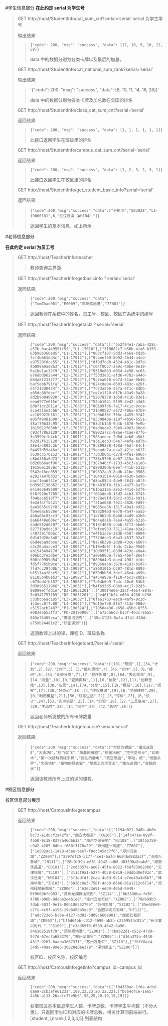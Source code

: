 #学生信息部分
 **在此约定 serial 为学生号** 
>
>GET http://host/StudentInfo/cat_sum_cnt?serial=‘serial’ 
>serial 为学生学号
>
>输出结果:
> > `{"code": 200, "msg": "success", "data": [17, 10, 9, 10, 12, 58]}`
>>
>>data 中的数据分别为各类卡牌以及最后的加总。
>
>
>GET http://host/StudentInfo/cat_national_sum_rank?serial=‘serial’ 
>
>输出结果:
>> '{"code": 200, "msg": "success", "data": [8, 10, 11, 14, 16, 28]}'
>>
>>data 中的数据分别为各类卡牌及加总数在全国的排名
>
>
>GET http://host/StudentInfo/class_cat_sum_cnt?serial=‘serial’ 
>
>返回结果:
>> `{"code": 200, "msg": "success", "data": [1, 1, 1, 1, 1, 1]}`
>>
>>此接口返回学生在班级里的排名
>
>
>GET http://host/StudentInfo/campus_cat_sum_cnt?serial=‘serial’
>
>返回结果:
>>`{"code": 200, "msg": "success", "data": [1, 2, 3, 2, 3, 1]}`
>>
>>此接口返回学生在校区里的排名
>
>GET http://host/StudentInfo/get_student_basic_info?serial=‘serial’
>
>返回结果:
>>`{"code":200,"msg":"success","data":["尹彬羽","S03028","L1-19060101",6,"武汉泛海（WH104）"]}`
>>
>>返回学生的基本信息，如上所示
>

#老师信息部分

 **在此约定 serial 为员工号** 
 
>
>GET http://host/TeacherInfo/teacher
>
>>教师查询主界面
>
>GET http://host/TeacherInfo/getbasicinfo？serial='serial'
>
>返回结果:
>
>>`{"code":200,"msg":"success","data":["TomZhao001","E0009","郑州熙地港","ZZ001"]}`
>>
>>返回教师在系统中的姓名，员工号、校区、校区在系统中的编号
>
>
>GET http://host/TeacherInfo/getaclz？serial='serial'
>
>返回结果:
>
>>`{"code":200,"msg":"success","data":[["b52f94e1-7aba-428c-a57b-0ac44955ff5f","L1-17010"],["310682c7-b56b-4fa6-b353-63b98b360e95","L1-17011"],["003cf107-5dd3-466a-bd2b-7cf4b661dd4c","L1-17012"],["9cbeef59-8e92-4644-a4cd-a97520f0ce55","L1-17013"],["df9d7cd8-4324-4b1c-8d7d-4b099a9ae8b3","L1-17015"],["c64f0057-aa9c-40be-9e18-6a1be1ac32f9","L2-17022"],["9310e863-d054-4e58-bc03-e76dbd962a44","L2-17023"],["f53d3e31-afd6-4782-a44d-684a8f2137f7","L2-17024"],["9c7ea076-eb74-41ae-9b46-baf5ebb791fa","L2-17025"],["624cde94-8603-483c-a26f-d4f213d8424f","L2-17028"],["7c73a296-357a-4f1c-8dbb-e05dc88fdecf","L2-17029"],["ce7e1f20-0f7b-43a9-9a28-dd2b9b049920","L3-17030"],["52078370-1d5d-4c1b-83e1-eead977e615e","L3-17031"],["52bb1841-9f99-4e42-a3d8-8da71cc2011a","L3-17033"],["80189fd6-7a17-4c1c-9cca-2ca4315e2cb6","L3-17036"],["21a90587-a672-40ba-87b9-ac109922b361","L5-17051"],["1c0b0f6f-766c-4455-9f47-e05f48481600","L5-17052"],["a330848a-110f-4b50-b551-38af79b33c95","L5-17053"],["63dfb148-9d4b-4676-9e9b-1b15612f65bb","L5-17055"],["6ad8ec42-39b9-4083-90cd-c93cf7862129","L1-18010"],["6802a72c-98ae-41ae-87f6-3c3999cfb4cb","L1-18011"],["983aeeec-2d0d-4eb6-a5df-d82d2f625128","L1-18013"],["a3e1ecb3-54e7-4afe-ad7b-28e4a4893c2b","L1-18014"],["8c899278-428d-46df-84c1-04497d59a46a","L1-18016"],["9aeadc7a-eaa2-421c-b617-c639cc570152","L1-18017"],["73d3b6d1-c27d-4fe1-a96c-e8bd358a6d73","L2-18020"],["788c9796-de07-415a-8c25-0d26b66adf96","L2-18021"],["387040cf-1733-45c3-a1e0-19156e13058c","L2-18022"],["d89020d6-69ef-441b-b312-9542df8ee059","L3-18031"],["09832aa9-8adb-41be-9568-e2927a47bd32","L3-18032"],["10401514-8019-4620-be96-bacf1ea6f31e","L3-18033"],["d8ac0844-4de9-4843-a8f4-bd3907196d62","L3-18034"],["bc4830f8-f1b1-4a77-8af9-8414e3649e09","L3-18035"],["61ba2185-a953-441d-b2f4-6f8f920e7785","L3-18036"],["f663dde8-15d2-4cb3-8743-f048ac6518f7","L3-18038"],["3c78e9fd-50c2-4351-b031-9e2df4ff5421","L4-18041"],["f31ae688-7921-482b-9d97-8a43835c97f8","L4-18042"],["0085ce36-1517-48a3-b922-fb4e0ac6528e","L4-18043"],["8282840d-8e78-4a47-aaa3-460a68c93cc3","L4-18044"],["1e78b2d5-0a68-44d9-b2b0-0a66448e006c","L4-18045"],["8d4eda1b-7ee4-4a55-b216-dade552d0407","L4-18046"],["018f4080-cdab-4ff2-bbd6-927710a9dc19","L4-18047"],["7dfce933-7511-41ea-b2a2-c487391f06bc","L4-18048"],["e4fb1a3e-38db-450f-8894-0d1d7d26e348","L4-18049"],["737ddce3-6b43-4537-92a7-06d4e5a9dbce","L5-18051"],["8a76b39b-2d88-43c6-ab07-d4c26a4aace3","L5-18052"],["b10e4d6f-1ddc-4cba-95d5-ab154549417d","L5-18053"],["38d095f1-88dd-423c-a8a4-a06bd3fe3dbe","L1-19010"],["ae06803e-f7a5-4b6f-86ef-500fd9989d54","L1-19011"],["6898d4e3-dae4-498f-bfdc-fd5f77b5b9ce","L1-19012"],["d9858ab8-3670-4193-b5d7-7fd7cc29fd0b","L2-19020"],["a8601015-b207-481d-8893-bf5114af8ce5","L2-19021"],["050dbb3d-3def-46e4-a09b-81185b4b6eb3","L2-19022"],["a464e93e-f118-46c3-88b1-c673dd4fb357","L3-19030"],["7a04b6e9-7b4c-40c6-83b3-3d3096511966","L3-19031"],["b4f693d5-08b9-4c17-92d3-98099effdd1e","DJ-19031201"],["300f4e0e-32cf-4e64-8845-7e0341757189","DS-19031201"],["e46f1b24-e60b-4260-b298-533bc66ac185","L3-19032"],["6fa61763-eec9-4af9-9c2d-143ecc0f7c00","L4-19041"],["5d15e7e8-8157-413e-988d-e5152acb2487","PJ-190524"],["7956a436-a658-45bd-8f55-e083e5b53ff3","PD-20190806"],["a72ca6d3-b15f-463c-9aa5-803e75405eca","魔法泡泡秀"],["35cd7128-5a5a-47b1-818d-e759b24481e2","矫正课消"]]}`
>>
>>返回教师上过的课，课程ID、班级名称
>
>
>GET http://host/TeacherInfo/getcard/?serial='serail'
>
>返回结果:
>
>>`{"code":200,"msg":"success","data":[[101,"预测",1],[34,"计划",2],[87,"分析",3],[3,"批判思维",4],[45,"合作",5],[0,"提问",6],[34,"比较分类",7],[7,"程序思维",8],[64,"表达交流",9],[14,"测量",10],[0,"查阅资料",11],[6,"抽象",12],[11,"创新思维",13],[38,"反思",14],[74,"分享",15],[19,"概括",16],[117,"观察",17],[30,"好奇心",18],[4,"环保意识",19],[6,"坚韧精神",20],[0,"利用模型",21],[56,"联系生活",22],[3,"评价",23],[6,"设计",24],[53,"实事求是",25],[14,"实验",26],[27,"工具使用",27],[29,"主动性",28],[14,"综合",29],[42,"总结",30]]}`
>>
>>返回老师所发放的所有卡牌数量
>
>
>GET http://host/TeacherInfo/getcourse?serial='serail'
>
>返回结果:
>
>>`{"code":200,"msg":"success","data":["奇妙的螺旋","激光迷宫Ⅱ","大染坊Ⅰ","想飞就飞","愚蠢的细胞","热胀冷缩","空气变形计","印刷术","第一次接触机械手臂","捣乱的静电","真空吸盘","啊哈，纸","细菌杀手","大染坊Ⅱ","植物的绿衣裳","草原上的大胃王","激光迷宫Ⅰ","会黏的水"]}`
>>
>>返回该教师所有上过的课的课程。
>
>
#校区信息部分
>
校区信息部分展示
>
>GET http://host/CampusInfo/getcampus
>
>返回结果
>>
>>`{"code":200,"msg":"success","data":[["1294d021-046b-4b0b-bc73-a1d8cf2a42fa","西安大都荟","XA105"],["14fc47aa-899f-4b50-9c18-8377a46d6b12","南京华采天地","NJ108"],["19fb5759-c942-4205-8dbb-f660f3f78a29","郑州建业凯旋","ZZ007"],["1e582ac1-1418-43ae-be67-f8cc345dc7f6","郑州万象城","ZZ004"],["2297df25-517f-4ce1-bafd-6604bd882a3f","济南万象城","JN111"],["28b9f39a-e661-4942-ad68-d03398a8eab8","成都优品道","CD101"],["2cd3057a-ae87-45fa-8822-f68f838628b6","天津恒隆","TJ107"],["311cf9a1-6274-4b38-b819-c0ddbd8ef02c","武汉泛海","WH104"],["3f1edfdf-2cab-4c0d-9c14-e7ee49a3d6b7","珠海华发","ZH103"],["6026c8a3-758f-4cb0-86b6-01a1212c6714","郑州绿地新都会","ZZ006"],["63ec2e91-edd9-40bd-9949-0f9669bfc993","苏州龙湖狮山天街","SZ114"],["6b3536ba-fd8f-478b-b06b-9dabe2e461e8","徐州云龙万达","XZ002"],["78db99b3-7dab-403f-9e15-80b10625279b","苏州丰隆","SZ102"],["85ed00e9-c7fc-4c9f-a198-19a8458b5ec9","合肥华润五彩城","HF112"],["adc723e6-bc8a-4127-bd02-5d09c660e901","成都仁和新城","CD003"],["bf6d64bb-c312-4690-ab5b-c2359544c82a","长沙富兴时代 ","CS109"],["c3ad69f0-0589-4642-8a90-d46102519f79","郑州熙地港","ZZ001"],["cbab22d1-c532-47d9-947d-67ec7a683279","郑州龙湖里","ZZ005"],["d16a375a-4448-4317-9267-8aaba306737f","苏州万象汇","SZ110"],["fbff8ae4-34d5-40aa-99e6-30828e0ae379","深圳南山","SZ106"]]}`
>>
>>校区ID、校区名称、校区编号
>
>GET http://host/CampusInfo/getinfo?campus_id=campus_id
>
>返回结果:
>>
>>`{"code":200,"msg":"success","data":[["f04330ac-1f0a-4cbd-8a69-2cb3afe6123a",109,22,23,20,22,22],["b6b4c4ce-1e65-445b-a113-26acfc75e9b6",98,25,20,19,15,19]]}`
>>
>>获取校区基本信息学生人数、卡牌总数、卡牌学生平均数（不分大类）。只返回学生ID和对应的卡牌总数，相关计算同前端进行。
>>[student_i,nrank,1,2,3,4,5] 列表结构
>>


